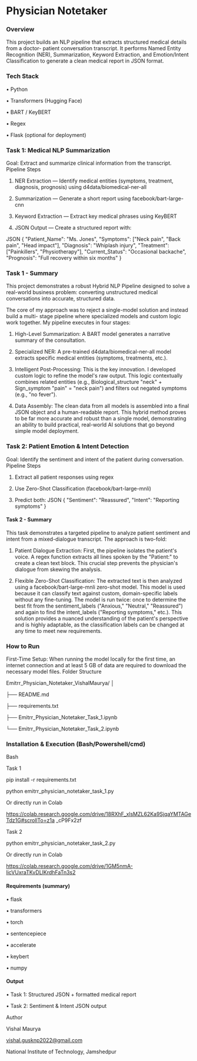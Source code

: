 # Physician Notetaker 
### Overview 
This project builds an NLP pipeline that extracts structured medical details from a doctor-
patient conversation transcript. 
It performs Named Entity Recognition (NER), Summarization, Keyword Extraction, and 
Emotion/Intent Classification to generate a clean medical report in JSON format. 
 

### Tech Stack 
• Python 

• Transformers (Hugging Face) 

• BART / KeyBERT 

• Regex 

• Flask (optional for deployment) 
 
### Task 1: Medical NLP Summarization 
Goal: Extract and summarize clinical information from the transcript. 
Pipeline Steps 

1. NER Extraction — Identify medical entities (symptoms, treatment, diagnosis, 
prognosis) using d4data/biomedical-ner-all 

2. Summarization — Generate a short report using facebook/bart-large-cnn 

3. Keyword Extraction — Extract key medical phrases using KeyBERT 

4. JSON Output — Create a structured report with: 

JSON 
{ 
  "Patient_Name": "Ms. Jones", 
  "Symptoms": ["Neck pain", "Back pain", "Head impact"], 
  "Diagnosis": "Whiplash injury", 
  "Treatment": ["Painkillers", "Physiotherapy"], 
  "Current_Status": "Occasional backache", 
  "Prognosis": "Full recovery within six months" 
} 
 
### Task 1 - Summary 
This project demonstrates a robust Hybrid NLP Pipeline designed to solve a real-world 
business problem: converting unstructured medical conversations into accurate, structured 
data. 

The core of my approach was to reject a single-model solution and instead build a multi-
stage pipeline where specialized models and custom logic work together. 
My pipeline executes in four stages: 

1. High-Level Summarization: A BART model generates a narrative summary of the 
consultation. 

2. Specialized NER: A pre-trained d4data/biomedical-ner-all model extracts specific 
medical entities (symptoms, treatments, etc.). 

3. Intelligent Post-Processing: This is the key innovation. I developed custom logic to 
refine the model's raw output. This logic contextually combines related entities (e.g., 
Biological_structure "neck" + Sign_symptom "pain" = "neck pain") and filters out 
negated symptoms (e.g., "no fever"). 

4. Data Assembly: The clean data from all models is assembled into a final JSON object 
and a human-readable report. 
This hybrid method proves to be far more accurate and robust than a single model, 
demonstrating an ability to build practical, real-world AI solutions that go beyond simple 
model deployment. 
 
 
### Task 2: Patient Emotion & Intent Detection 
Goal: Identify the sentiment and intent of the patient during conversation. 
Pipeline Steps 

1. Extract all patient responses using regex 

2. Use Zero-Shot Classification (facebook/bart-large-mnli) 

3. Predict both: 
JSON 
{ 
  "Sentiment": "Reassured", 
  "Intent": "Reporting symptoms" 
} 
 
#### Task 2 - Summary 
This task demonstrates a targeted pipeline to analyze patient sentiment and intent from a 
mixed-dialogue transcript. 
The approach is two-fold: 

1. Patient Dialogue Extraction: First, the pipeline isolates the patient's voice. A regex 
function extracts all lines spoken by the "Patient:" to create a clean text block. This 
crucial step prevents the physician's dialogue from skewing the analysis. 

2. Flexible Zero-Shot Classification: The extracted text is then analyzed using a 
facebook/bart-large-mnli zero-shot model. This model is used because it can classify 
text against custom, domain-specific labels without any fine-tuning. The model is run 
twice: once to determine the best fit from the sentiment_labels ("Anxious," "Neutral," 
"Reassured") and again to find the intent_labels ("Reporting symptoms," etc.). 
This solution provides a nuanced understanding of the patient's perspective and is highly 
adaptable, as the classification labels can be changed at any time to meet new requirements. 
 
 
### How to Run 
First-Time Setup: When running the model locally for the first time, an internet connection and 
at least 5 GB of data are required to download the necessary model files. 
Folder Structure 

Emitrr_Physician_Notetaker_VishalMaurya/ 
│ 

├── README.md 

├── requirements.txt 

├── Emitrr_Physician_Notetaker_Task_1.ipynb 

└── Emitrr_Physician_Notetaker_Task_2.ipynb 

### Installation & Execution (Bash/Powershell/cmd) 

Bash 

Task 1 

pip install -r requirements.txt 

python emitrr_physician_notetaker_task_1.py 

Or directly run in Colab 

https://colab.research.google.com/drive/18RXhF_xlsMZL62Ka9SjqaYMTAGeTdz1G#scrollTo=z1a
_cP9Fx2zf 

Task 2 

python emitrr_physician_notetaker_task_2.py 

Or directly run in Colab 

https://colab.research.google.com/drive/1GM5nmA-licVUxraTKvDLIKrdhFaTn3s2 


#### Requirements (summary) 

• flask 

• transformers 

• torch 

• sentencepiece 

• accelerate 

• keybert 

• numpy 
 
#### Output 

• Task 1: Structured JSON + formatted medical report 

• Task 2: Sentiment & Intent JSON output 
 
Author 

Vishal Maurya  

vishal.gusknp2022@gmail.com  

National Institute of Technology, Jamshedpur 
 
